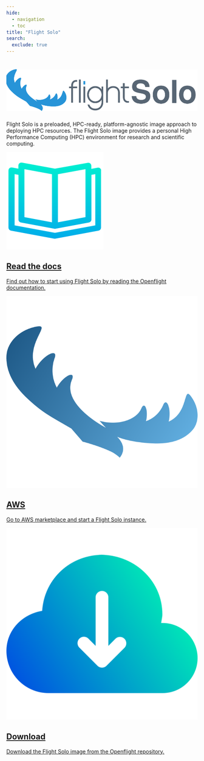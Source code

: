 ```yaml
---
hide:
  - navigation
  - toc
title: "Flight Solo"
search:
  exclude: true
---
```


<div class="solo-container no-tabs">
  <div class="md-sidebar md-sidebar--primary"></div>
  <div class="solo-content">
    <h1>
      <img 
        alt="Flight Solo" 
        class="header-image"
        src="../assets/images/solo_title.svg"
      >
    </h1>
    <div id="solo-main-text">
      <p>
        Flight Solo is a preloaded, HPC-ready, platform-agnostic image approach to deploying HPC resources. 
        The Flight Solo image provides a personal High Performance Computing (HPC) environment for research and scientific 
        computing.
      </p>
    </div>
    <div class="solo-card-container">
      <a class="solo-card"
         href="../docs/flight-solo">
        <img 
          alt=""
          class="solo-icon"
          src="assets/images/docs.png"
        >
        <h2 class="card-text">Read the docs</h2>
        <p class="card-text">
          Find out how to start using Flight Solo by reading the Openflight documentation.
        </p>
      </a>
      <a class="solo-card"
         href="https://aws.amazon.com/marketplace/pp/prodview-q5u533n6b34oc?sr=0-1&ref_=beagle&applicationId=AWSMPContessa"
         target="_blank"
      >
        <img 
          alt=""
          class="solo-icon"
          src="../assets/images/solo_logo.svg"
        >
        <h2 class="card-text">AWS</h2>
        <p class="card-text">
          Go to AWS marketplace and start a Flight Solo instance.
        </p>
      </a>
      <a class="solo-card" 
         href="https://repo.openflighthpc.org/?prefix=images/FlightSolo/"
         target="_blank"
      >
        <img 
          alt=""
          class="solo-icon"
          src="assets/images/download.png"
        >
        <h2 class="card-text">Download</h2>
        <p class="card-text">
          Download the Flight Solo image from the Openflight repository.
        </p>
      </a>
    </div>
  </div>
  <div class="md-sidebar md-sidebar--secondary"></div>
</div>
<div class="md-header__topic"></div>
